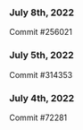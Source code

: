 ### July 8th, 2022

Commit #256021

### July 5th, 2022

Commit #314353


### July 4th, 2022

Commit #72281
